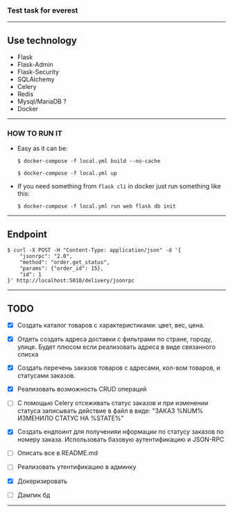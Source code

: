### Test task for everest
_________________________

## Use technology

-   Flask
-   Flask-Admin
-   Flask-Security
-   SQLAlchemy
-   Celery
-   Redis
-   Mysql/MariaDB ?
-   Docker

___________________________

### HOW TO RUN IT

-   Easy as it can be:

    `$ docker-compose -f local.yml build --no-cache`

    `$ docker-compose -f local.yml up`

-   If you need something from `flask cli` in docker just run something like this:

    `$ docker-compose -f local.yml run web flask db init`
____________________________
## Endpoint 

    $ curl -X POST -H "Content-Type: application/json" -d '{
        "jsonrpc": "2.0",
        "method": "order.get_status",
        "params": {"order_id": 15},
        "id": 1
    }' http://localhost:5010/delivery/jsonrpc
______________________________
## TODO 

-   [x]  Создать каталог товаров с характеристиками: цвет, вес, цена.

-   [x]  Отдеть создать адреса доставки с фильтрами по стране, городу, улице. Будет плюсом если реализовать адреса в виде связанного списка

-   [x]  Создать перечень заказов товаров с адресами, кол-вом товаров, и статусами заказов.

-   [x]  Реализовать возможность CRUD операций

-   [ ]  С помощью Celery отсеживать статус заказов и при изменении статуса записывать действие в файл в виде: "ЗАКАЗ %NUM% ИЗМЕНИЛО СТАТУС НА %STATE%"

-   [x]  Создать ендпоинт для полученияи нформации по статусу заказов по номеру заказа. Использовать базовую аутентификацию и JSON-RPC

-   [ ]  Описать все в README.md 

-   [ ]  Реализовать утентификацию в админку

-   [x]  Докеризировать

-   [ ]  Дампик бд

__________________________________

